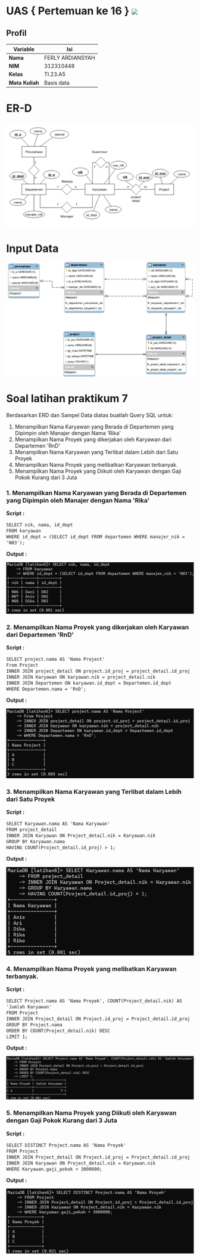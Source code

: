# UAS { Pertemuan ke 16 } <img src=https://logos-download.com/wp-content/uploads/2016/05/MySQL_logo_logotype.png width="130px" >


## Profil
| Variable | Isi |
| -------- | --- |
| **Nama** | FERLY ARDIANSYAH |
| **NIM** | 312310448 |
| **Kelas** | TI.23.A5 |
| **Mata Kuliah** | Basis data |

# ER-D
![alt text](UAS-2-main/UAS-2-main/Screenshot/ER-D.png)

# Input Data
![alt text](UAS-2-main/UAS-2-main/Screenshot/Tabel.png)

# Soal latihan praktikum 7
Berdasarkan ERD dan Sampel Data diatas buatlah Query SQL untuk:
1. Menampilkan Nama Karyawan yang Berada di Departemen yang Dipimpin oleh Manajer dengan Nama 'Rika'
2. Menampilkan Nama Proyek yang dikerjakan oleh Karyawan dari Departemen 'RnD'
3. Menampilkan Nama Karyawan yang Terlibat dalam Lebih dari Satu Proyek
4. Menampilkan Nama Proyek yang melibatkan Karyawan terbanyak.
5. Menampilkan Nama Proyek yang Diikuti oleh Karyawan dengan Gaji Pokok Kurang dari 3 Juta

### 1. Menampilkan Nama Karyawan yang Berada di Departemen yang Dipimpin oleh Manajer dengan Nama 'Rika'
**Script :**

```
SELECT nik, nama, id_dept
FROM karyawan
WHERE id_dept = (SELECT id_dept FROM departemen WHERE manajer_nik = 'N03');
```

**Output :**

![alt text](UAS-2-main/UAS-2-main/Screenshot/1.png)

### 2. Menampilkan Nama Proyek yang dikerjakan oleh Karyawan dari Departemen 'RnD'
**Script :**

```
SELECT project.nama AS 'Nama Project'
From Project
INNER JOIN project_detail ON project.id_proj = project_detail.id_proj
INNER JOIN Karyawan ON karyawan.nik = project_detail.nik
INNER JOIN Departemen ON karyawan.id_dept = Departemen.id_dept
WHERE Departemen.nama = 'RnD';
```

**Output :**

![alt text](UAS-2-main/UAS-2-main/Screenshot/2.png)

### 3. Menampilkan Nama Karyawan yang Terlibat dalam Lebih dari Satu Proyek
**Script :**

```
SELECT Karyawan.nama AS 'Nama Karyawan'
FROM project_detail
INNER JOIN Karyawan ON Project_detail.nik = Karyawan.nik
GROUP BY Karyawan.nama
HAVING COUNT(Project_detail.id_proj) > 1;
```

**Output :**

![alt text](UAS-2-main/UAS-2-main/Screenshot/3.png)

### 4. Menampilkan Nama Proyek yang melibatkan Karyawan terbanyak.
**Script :**

```
SELECT Project.nama AS 'Nama Proyek', COUNT(Project_detail.nik) AS 'Jumlah Karyawan'
FROM Project
INNER JOIN Project_detail ON Project.id_proj = Project_detail.id_proj
GROUP BY Project.nama
ORDER BY COUNT(Project_detail.nik) DESC
LIMIT 1;
```

**Output :**

![alt text](UAS-2-main/UAS-2-main/Screenshot/4.png)

### 5. Menampilkan Nama Proyek yang Diikuti oleh Karyawan dengan Gaji Pokok Kurang dari 3 Juta
**Script :**

```
SELECT DISTINCT Project.nama AS 'Nama Proyek'
FROM Project
INNER JOIN Project_detail ON Project.id_proj = Project_detail.id_proj
INNER JOIN Karyawan ON Project_detail.nik = Karyawan.nik
WHERE Karyawan.gaji_pokok < 3000000;
```

**Output :**

![alt text](UAS-2-main/UAS-2-main/Screenshot/5.png)
